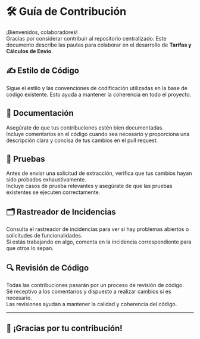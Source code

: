 # 🛠️ Guía de Contribución

¡Bienvenidos, colaboradores!  
Gracias por considerar contribuir al repositorio centralizado. Este documento describe las pautas para colaborar en el desarrollo de **Tarifas y Cálculos de Envío**.

## ✍️ Estilo de Código

Sigue el estilo y las convenciones de codificación utilizadas en la base de código existente. Esto ayuda a mantener la coherencia en todo el proyecto.

## 📄 Documentación

Asegúrate de que tus contribuciones estén bien documentadas.  
Incluye comentarios en el código cuando sea necesario y proporciona una descripción clara y concisa de tus cambios en el pull request.

## 🧪 Pruebas

Antes de enviar una solicitud de extracción, verifica que tus cambios hayan sido probados exhaustivamente.  
Incluye casos de prueba relevantes y asegúrate de que las pruebas existentes se ejecuten correctamente.

## 🗂️ Rastreador de Incidencias

Consulta el rastreador de incidencias para ver si hay problemas abiertos o solicitudes de funcionalidades.  
Si estás trabajando en algo, comenta en la incidencia correspondiente para que otros lo sepan.

## 🔍 Revisión de Código

Todas las contribuciones pasarán por un proceso de revisión de código.  
Sé receptivo a los comentarios y dispuesto a realizar cambios si es necesario.  
Las revisiones ayudan a mantener la calidad y coherencia del código.

---

## 🙌 ¡Gracias por tu contribución!
